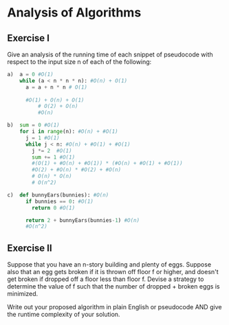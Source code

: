 # Analysis of Algorithms

## Exercise I

Give an analysis of the running time of each snippet of
pseudocode with respect to the input size n of each of the following:

```python
a)  a = 0 #O(1)
    while (a < n * n * n): #O(n) + O(1)
      a = a + n * n # O(1)
      
      #O(1) + O(n) + O(1)
          # O(2) + O(n)
          #O(n)
``` 


```python
b)  sum = 0 #O(1)
    for i in range(n): #O(n) + #O(1)
      j = 1 #O(1)
      while j < n: #O(n) + #O(1) + #O(1)
        j *= 2  #O(1)
        sum += 1 #O(1)
        #(O(1) + #O(n) + #O(1)) * (#O(n) + #O(1) + #O(1))
        #O(2) + #O(n) * #O(2) + #O(n)
        # O(n) * O(n)
        # O(n^2)
```

```python
c)  def bunnyEars(bunnies): #O(n)
      if bunnies == 0: #O(1)
        return 0 #O(1)

      return 2 + bunnyEars(bunnies-1) #O(n)
      #O(n^2)
```

## Exercise II

Suppose that you have an n-story building and plenty of eggs. Suppose also that an egg gets broken if it is thrown off floor f or higher, and doesn't get broken if dropped off a floor less than floor f. Devise a strategy to determine the value of f such that the number of dropped + broken eggs is minimized.

Write out your proposed algorithm in plain English or pseudocode AND give the runtime complexity of your solution.
